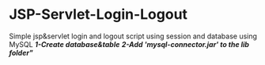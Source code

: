 # JSP-Servlet-Login-Logout
Simple jsp&amp;servlet login and logout script using session and database using MySQL
***1-Create database&table***
***2-Add 'mysql-connector.jar' to the lib folder"***
